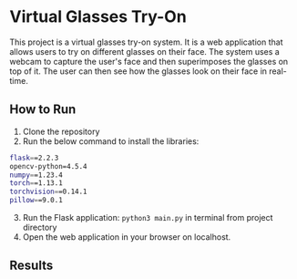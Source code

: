 # Virtual Glasses Try-On
This project is a virtual glasses try-on system. It is a web application that allows users to try on different glasses on their face. The system uses a webcam to capture the user's face and then superimposes the glasses on top of it. The user can then see how the glasses look on their face in real-time.

## How to Run
1. Clone the repository
2. Run the below command to install the libraries:
```bash
flask==2.2.3
opencv-python=4.5.4
numpy==1.23.4
torch==1.13.1
torchvision==0.14.1
pillow==9.0.1

```
3. Run the Flask application: `python3 main.py` in terminal from project directory
4. Open the web application in your browser on localhost.

## Results